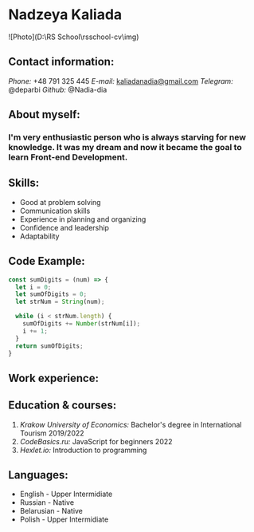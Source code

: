 # **Nadzeya Kaliada**


![Photo](D:\RS School\rsschool-cv\img)

## **Contact information:**

*Phone:* +48 791 325 445
*E-mail:* kaliadanadia@gmail.com
*Telegram:* @deparbi
*Github:* @Nadia-dia

## **About myself:**

### I'm very enthusiastic person who is always starving for new knowledge. It was my dream and now it became the goal to learn Front-end Development.


## **Skills:**

* Good at problem solving
* Communication skills
* Experience in planning and organizing
* Confidence and leadership
* Adaptability


## **Code Example:**

```javascript
const sumDigits = (num) => {
  let i = 0;
  let sumOfDigits = 0;
  let strNum = String(num);

  while (i < strNum.length) {
    sumOfDigits += Number(strNum[i]); 
    i += 1;
  }
  return sumOfDigits;
}
```

## **Work experience:**


## **Education & courses:**

1. *Krakow University of Economics:* Bachelor's degree in International Tourism 2019/2022
2. *CodeBasics.ru:* JavaScript for beginners 2022
3. *Hexlet.io:* Introduction to programming 

## **Languages:**

* English - Upper Intermidiate
* Russian - Native
* Belarusian - Native
* Polish - Upper Intermidiate


